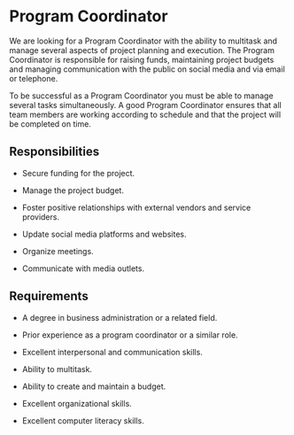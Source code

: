 # Program Coordinator

We are looking for a Program Coordinator with the ability to multitask and manage several aspects of project planning and execution. The Program Coordinator is responsible for raising funds, maintaining project budgets and managing communication with the public on social media and via email or telephone.

To be successful as a Program Coordinator you must be able to manage several tasks simultaneously. A good Program Coordinator ensures that all team members are working according to schedule and that the project will be completed on time.

## Responsibilities

* Secure funding for the project.

* Manage the project budget.

* Foster positive relationships with external vendors and service providers.

* Update social media platforms and websites.

* Organize meetings.

* Communicate with media outlets.

## Requirements

* A degree in business administration or a related field.

* Prior experience as a program coordinator or a similar role.

* Excellent interpersonal and communication skills.

* Ability to multitask.

* Ability to create and maintain a budget.

* Excellent organizational skills.

* Excellent computer literacy skills.

